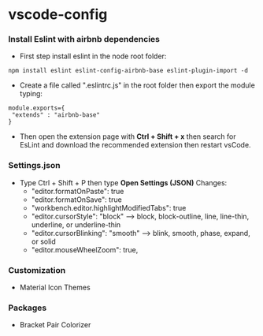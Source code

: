 # vscode-config

### Install Eslint with airbnb dependencies

* First step install eslint in the node root folder:
```
npm install eslint eslint-config-airbnb-base eslint-plugin-import -d
```
* Create a file called ".eslintrc.js" in the root folder then export the module typing:
```
module.exports={
 "extends" : "airbnb-base"
}
```
* Then open the extension page with **Ctrl + Shift + x** then search for EsLint and download the recommended extension then restart vsCode.

### Settings.json
* Type Ctrl + Shift + P then type **Open Settings (JSON)**
Changes:
  * "editor.formatOnPaste": true 
  * "editor.formatOnSave": true
  * "workbench.editor.highlightModifiedTabs": true
  *  "editor.cursorStyle": "block"  --> block, block-outline, line, line-thin, underline, or underline-thin
  * "editor.cursorBlinking": "smooth" --> blink, smooth, phase, expand, or solid
  * "editor.mouseWheelZoom": true,
  
  
### Customization
* Material Icon Themes


### Packages
* Bracket Pair Colorizer




